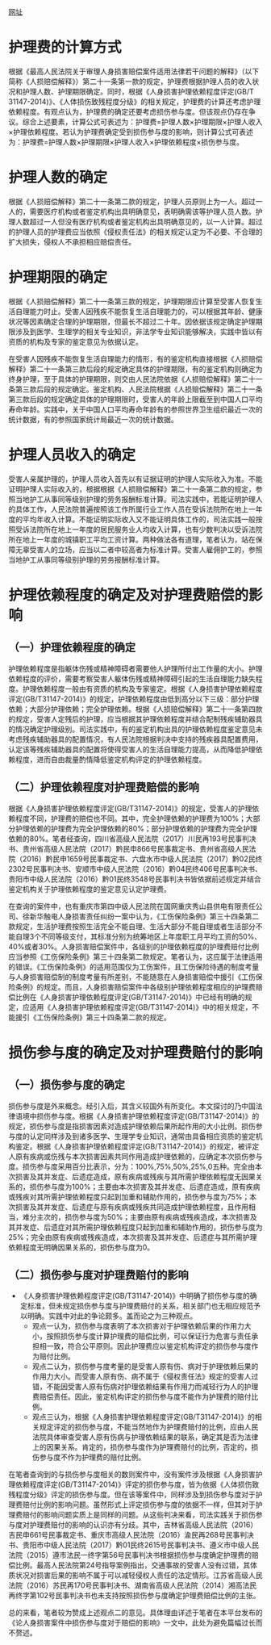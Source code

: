 [网址](https://mp.weixin.qq.com/s/NxMDmktgQQ46JEL3mwTNoA)
# 护理费的计算方式
根据《最高人民法院关于审理人身损害赔偿案件适用法律若干问题的解释》（以下简称《人损赔偿解释》）第二十一条第一款的规定，护理费根据护理人员的收入状况和护理人数、护理期限确定。同时，根据《人身损害护理依赖程度评定(GB/T 31147-2014)》、《人体损伤致残程度分级》的相关规定，护理费的计算还考虑护理依赖程度。有观点认为，护理费的确定还要考虑损伤参与度。但该观点仍存在争议。综合上述要素，计算公式可表述为：护理费=护理人数×护理期限×护理人收入×护理依赖程度。若认为护理费确定受到损伤参与度的影响，则计算公式可表述为：护理费=护理人数×护理期限×护理人收入×护理依赖程度×损伤参与度。
# 护理人数的确定
根据《人损赔偿解释》第二十一条第二款的规定，护理人员原则上为一人。超过一人的，需要医疗机构或者鉴定机构出具明确意见，表明确需该等护理人员人数。护理人数超过一人但没有医疗机构或者鉴定机构出具明确意见的，以一人计算。超过的护理人员的护理费应当依照《侵权责任法》的相关规定认定为不必要、不合理的扩大损失，侵权人不承担相应赔偿责任。
# 护理期限的确定
根据《人损赔偿解释》第二十一条第三款的规定，护理期限应计算至受害人恢复生活自理能力时止。受害人因残疾不能恢复生活自理能力的，可以根据其年龄、健康状况等因素确定合理的护理期限，但最长不超过二十年。因依据该规定确定护理期限涉及到医学、生理学的相关专业知识，非法学专业知识能够解决，实践中皆以有资质的机构及专家的鉴定意见为依据认定。

在受害人因残疾不能恢复生活自理能力的情形，有的鉴定机构直接根据《人损赔偿解释》第二十一条第三款后段的规定确定具体的护理期限，有的鉴定机构则确定为终身护理，至于具体的护理期限，则交由人民法院依据《人损赔偿解释》第二十一条第三款后段的规定确定。鉴定机构、人民法院根据《人损赔偿解释》第二十一条第三款后段的规定确定具体的护理期限时，受害人的年龄上限截至到中国人口平均寿命年龄。实践中，关于中国人口平均寿命年龄有的参照世界卫生组织最近一次的统计数据，有的参照国家统计局最近一次的统计数据。
# 护理人员收入的确定
受害人亲属护理的，护理人员收入首先以有证据证明的护理人实际收入为准。不能证明护理人实际收入的，根据根据《人损赔偿解释》第二十一条第二款的规定，参照当地护工从事同等级别护理的劳务报酬标准计算。司法实践中，若能证明护理人的具体工作，人民法院普遍按照该工作所属行业工作人员在受诉法院所在地上一年度的平均年收入计算。不能证明实际收入又不能证明具体工作的，司法实践一般按照受诉法院所在地上一年度的居民服务业人均收入计算，也有少数判决以受诉法院所在地上一年度的城镇职工平均工资计算。两种做法各有道理，笔者认为，站在保障无辜受害人的立场，应当以二者中较高者为标准计算。受害人雇佣护工的，参照当地护工从事同等级别护理的劳务报酬标准计算。
# 护理依赖程度的确定及对护理费赔偿的影响
## （一）护理依赖程度的确定
护理依赖程度是指躯体伤残或精神障碍者需要他人护理所付出工作量的大小。护理依赖程度的评价，需要考察受害人躯体伤残或精神障碍引起的生活自理能力缺失程度。护理依赖程度一般由有资质的机构及专家鉴定。根据《人身损害护理依赖程度评定(GB/T31147-2014)》的规定，护理依赖程度由低到高分以下三级：部分护理依赖；大部分护理依赖；完全护理依赖。根据《人损赔偿解释》第二十一条第四款的规定，受害人定残后的护理，应当根据其护理依赖程度并结合配制残疾辅助器具的情况确定护理级别。司法实践中，有的鉴定机构出具的护理依赖程度鉴定意见未考虑残疾辅助器具的配置情况，有人民法院根据判决中支持的残疾器具配置费用，认定该等残疾辅助器具的配置将使得受害人的生活自理能力提高，从而降低护理依赖程度，进而自由裁量酌情降低鉴定机构评定的护理依赖程度。
## （二）护理依赖程度对护理费赔偿的影响
根据《人身损害护理依赖程度评定(GB/T31147-2014)》的规定，受害人的护理依赖程度不同，护理费的赔偿也不同。其中，完全护理依赖的护理费为100%；大部分护理依赖的护理费为完全护理依赖的80%；部分护理依赖的护理费为完全护理依赖的80%。笔者经查询，四川省高级人民法院（2017）川民再193号民事判决书、贵州省高级人民法院（2017）黔民申866号民事裁定书、贵州省高级人民法院（2016）黔民申1659号民事裁定书、六盘水市中级人民法院（2017）黔02民终2302号民事判决书、安顺市中级人民法院（2016）黔04民终406号民事判决书、贵阳市中级人民法院（2016）黔01民终3548号民事判决书皆依据前述规定并结合鉴定机构关于护理依赖程度的鉴定意见认定护理费。

在查询的案件中，也有重庆市第四中级人民法院在国网重庆秀山县供电有限责任公司、徐新华触电人身损害责任纠纷一案中认为，《工伤保险条例》第三十四条第二款规定，生活护理费按照生活完全不能自理、生活大部分不能自理或者生活部分不能自理3个不同等级支付，其标准分别为统筹地区上年度职工月平均工资的50%、40%或者30%。人身损害赔偿案件中，各级别的护理依赖程度的护理费赔付比例应当参照《工伤保险条例》第三十四条第二款规定。笔者认为，这应属于法律适用的错误。《工伤保险条例》的适用范围仅为工伤案件，且工伤保险待遇的制度考量与人身损害赔偿制的制度考量有所差别，不能随意在人身损害赔偿中援引《工伤保险条例》的规定。而且，人身损害赔偿案件中各级别护理依赖程度相应的护理费赔偿比例在《人身损害护理依赖程度评定(GB/T31147-2014)》中已经有明确的规定，应适用《人身损害护理依赖程度评定(GB/T31147-2014)》中的相关规定，不能援引《工伤保险条例》第三十四条第二款的规定。
# 损伤参与度的确定及对护理费赔付的影响
## （一）损伤参与度的确定
损伤参与度是外来概念。经引入后，其含义较国外有所变化。本文探讨的乃中国法律语境中损伤参与度。根据《人身损害护理依赖程度评定(GB/T31147-2014)》的规定，损伤参与度是指损害因素对造成护理依赖后果所起作用的大小比例。损伤参与度的认定同样涉及到诸多医学、生理学专业知识，通常由具备相应资质的鉴定机构鉴定。根据《人身损害护理依赖程度评定(GB/T31147-2014)》的规定，被评定人原有疾病或伤残与本次损害因素共同作用造成护理依赖的，应确定本次损伤参与度。损伤参与度采用百分比表示，分为：100%,75%,50%,25%,0五种。完全由本次损害及其并发症、后遗症造成，原有疾病或残疾与其所需护理依赖程度无因果关系的，损伤参与度为100%；主要由本次损害及其并发症、后遗症造成，原有疾病或残疾对其所需护理依赖程度只起到加重和辅助作用的，损伤参与度为75%；本次损害及其并发症、后遗症与原有疾病或残疾共同造成护理依赖程度，且作用相当，难分主次的，损伤参与度为50%；主要由原有疾病或残疾造成，本次损害及其并发症、后遗症对其所需护理依赖程度只起到加重和辅助作用的，损伤参与度为25%；完全由原有疾病或残疾造成，本次损害及其并发症、后遗症与其所需护理依赖程度无明确因果关系的，损伤参与度为0。
## （二）损伤参与度对护理费赔付的影响
- 《人身损害护理依赖程度评定(GB/T31147-2014)》中明确了损伤参与度的确定标准，但未规定损伤参与度与护理费赔付的关系，相关部门也无相应规范予以明确。实践中对此的争论颇多。盖而论之为三种观点。
	- 观点一认为，损伤参与度表明了本次损害对于护理依赖后果的作用力大小，按照损伤参与度计算护理费的赔偿比例，可以保证行为危害与责任承担相一致，符合公平原则。因此护理费应以鉴定机构评定的损伤参与度作为赔付比例。
	- 观点二认为，损伤参与度考量的是受害人原有伤、病对于护理依赖后果的作用力大小。而受害人原有伤、病不属于《侵权责任法》规定的受害人过错，不能因受害人原有伤病对护理依赖结果有作用力而减轻行为人的护理费赔偿责任。因此，鉴定机构评定的损伤参与度不能作为护理费的赔付比例。
	- 观点三认为，根据《人身损害护理依赖程度评定(GB/T31147-2014)》的相关规定评定的损伤参与度，不能当然地作为护理费赔付的比例，应由人民法院具体审查受害人原有伤病与护理依赖结果的联系，确定其是否为法律上的因果关系。肯定的，损伤参与度作为护理费赔付的比例，否定的，损伤参与度不作为护理费的赔付比例。

在笔者查询到的与损伤参与度相关的数则案件中，没有案件涉及根据《人身损害护理依赖程度评定(GB/T31147-2014)》评定的损伤参与度，皆为依据《人体损伤致残程度分级》评定的损伤参与度。但在该等案件中，同样涉及到损伤参与度对于护理费赔付比例的影响问题。虽然形式上评定损伤参与度的依据不一样，但其对于护理费赔付的影响问题实质上是同样的问题。从这些判决来看，司法实践关于损伤参与度对护理费赔付的影响的认识亦有分歧。其中，吉林省高级人民法院（2016）吉民申661号民事裁定书、重庆市高级人民法院（2016）渝民再268号民事判决书、贵阳市中级人民法院（2017）黔01民终2615号民事判决书、遵义市中级人民法院（2015）遵市法民一终字第56号民事判决书根据损伤参与度确定护理费的赔偿比例。最高人民法院第24号指导案例指出，交通事故的受害人没有过错，其体质状况对损害后果的影响不属于可以减轻侵权人责任的法定情形。江苏省高级人民法院（2016）苏民再170号民事判决书、湖南省高级人民法院（2014）湘高法民再终字第102号民事判决书也未支持按照损伤参与度确定护理费赔偿比例的主张。

总的来看，笔者较为赞成上述观点二的意见。具体理由详述于笔者在本平台发布的《论人身损害案件中损伤参与度对于赔偿的影响》一文中，此处为避免篇幅过长而不赘述。